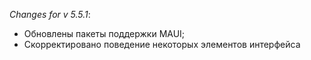 _Changes for v 5.5.1_:
- Обновлены пакеты поддержки MAUI;
- Скорректировано поведение некоторых элементов интерфейса
